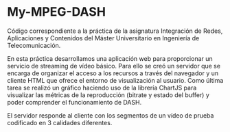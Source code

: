 # My-MPEG-DASH
Código correspondiente a la práctica de la asignatura Integración de Redes, Aplicaciones y Contenidos del Máster Universitario en Ingeniería de Telecomunicación. 

En esta práctica desarrollamos una aplicación web para proporcionar un servicio de streaming de vídeo básico. Para ello se creó un servidor que se encarga de organizar el acceso a los recursos a través del navegador y un cliente HTML que ofrece el entorno de visualización al usuario. Como última tarea se realizó un gráfico haciendo uso de la librería ChartJS para visualizar las métricas de la reproducción (bitrate y estado del buffer) y poder comprender el funcionamiento de DASH.

El servidor responde al cliente con los segmentos de un vídeo de prueba codificado en 3 calidades diferentes.

